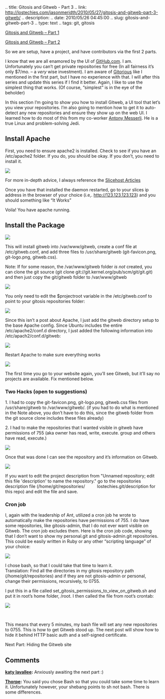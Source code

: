 .. title: Gitosis and Gitweb - Part 3
.. link: http://lostechies.com/jasonmeridth/2010/05/27/gitosis-and-gitweb-part-3-gitweb/
.. description: 
.. date: 2010/05/26 04:45:00
.. slug: gitosis-and-gitweb-part-3
.. type: text
.. tags: git, gitosis


[Gitosis and Gitweb – Part 1  
](/blogs/jason_meridth/archive/2010/05/24/gitosis-and-gitweb-part-1-setup.aspx)

[Gitosis and Gitweb – Part 2](/blogs/jason_meridth/archive/2010/05/24/gitosis-and-gitweb-part-2-add-projects-and-contributors.aspx)

So we are setup, have a project, and have contributors via the first 2 parts.

I know that we are all enamored by the UI of [GitHub.com](http://github.com). I am. Unfortunately you can’t get private repositories for free (In all fairness it’s only $7/mo. – a _very_ wise investment). I am aware of [Gitorious](http://gitorious.com) like I mentioned in the first part, but I have no experience with that. I will after this series and update this series if I find it better. Again, I like to use the simplest thing that works. (Of course, “simplest” is in the eye of the beholder)

In this section I’m going to show you how to install Gitweb, a UI tool that let’s you view your repositories. I’m also going to mention how to get it to auto-detect any new repositories and ensure they show up on the web UI. I learned how to do most of this from my co-worker [Antony Messerli](http://twitter.com/ajmesserli). He is a true Linux and problem-solving Jedi.

## Install Apache

First, you need to ensure apache2 is installed. Check to see if you have an /etc/apache2 folder. If you do, you should be okay. If you don’t, you need to install it.

![](//lostechies.com/jasonmeridth/files/2011/03/Screen-shot-2010-05-26-at-11.47.15-PM.png)

For more in-depth advice, I always reference the [Slicehost Articles](http://articles.slicehost.com/2010/5/19/installing-apache-on-ubuntu)

Once you have that installed the daemon restarted, go to your slices ip address in the browser of your choice (i.e,. http://123.123.123.123) and you should something like “It Works”

Voila! You have apache running.

## Install the Package

![](//lostechies.com/jasonmeridth/files/2011/03/Screen-shot-2010-05-26-at-11.47.22-PM.png)

This will install gitweb into /var/www/gitweb, create a conf file at /etc/gitweb.conf, and add three files to /usr/share/gitweb (git-favicon.png, git-logo.png, gitweb.css).

Note: If for some reason, the /var/www/gitweb folder _is not_ created, you can clone the git source (git clone git://git.kernel.org/pub/scm/git/git.git) and then just copy the git/gitweb folder to /var/www/gitweb

![](//lostechies.com/jasonmeridth/files/2011/03/Screen-shot-2010-05-26-at-11.47.28-PM.png)

You only need to edit the $projectroot variable in the /etc/gitweb.conf to point to your gitosis repositories folder:

![](//lostechies.com/jasonmeridth/files/2011/03/Screen-shot-2010-05-26-at-11.47.34-PM.png)

Since this isn’t a post about Apache, I just add the gitweb directory setup to the base Apache config. Since Ubuntu includes the entire /etc/apache2/conf.d directory, I just added the following information into /etc/apach2/conf.d/gitweb:

![](//lostechies.com/jasonmeridth/files/2011/03/Screen-shot-2010-05-26-at-11.47.44-PM.png)

Restart Apache to make sure everything works

![](//lostechies.com/jasonmeridth/files/2011/03/Screen-shot-2010-05-26-at-11.47.52-PM.png)

The first time you go to your website again, you’ll see Gitweb, but it’ll say no projects are available. Fix mentioned below.

### Two Hacks (open to suggestions)

1\. I had to copy the git-favicon.png, git-logo.png, gitweb.css files from /usr/share/gitweb to /var/www/gitweb/. (if you had to do what is mentioned in the Note above, you don’t have to do this, since the gitweb folder from the git source clone includes these files already)

2\. I had to make the repositories that I wanted visible in gitweb have permissions of 755 (aka owner has read, write, execute. group and others have read, execute.)

![](//lostechies.com/jasonmeridth/files/2011/03/Screen-shot-2010-05-26-at-11.47.58-PM.png)

Once that was done I can see the repository and it’s information on Gitweb.

![](//lostechies.com/jasonmeridth/files/2011/03/Screen-shot-2010-05-26-at-11.48.07-PM.png)

If you want to edit the project description from "Unnamed repository; edit this file 'description' to name the repository." go to the repositories description file (/home/git/repositories/          lostechies.git/description for this repo) and edit the file and save.

### Cron job

I, again with the leadership of Ant, utilized a cron job he wrote to automatically make the repositories have permissions of 755. I do have some repositories, like gitosis-admin, that I do not ever want visible on Gitweb. The cron job excludes them. Here is the cron job code, showing that I don’t want to show my personal.git and gitosis-admin.git repositories. This could be easily written in Ruby or any other “scripting language” of your choice:

![](//lostechies.com/jasonmeridth/files/2011/03/Screen-shot-2010-05-26-at-11.48.19-PM.png)

I chose bash, so that I could take that time to learn it.  
Translation: Find all the directories in my gitosis repository path (/home/git/repositories) and if they are not gitosis-admin or personal, change their permissions, recursively, to 0755.

I put this in a file called set_gitosis_permissions_to_view_on_gitweb.sh and put it in root’s home folder, /root. I then called the file from root’s crontab:

![](//lostechies.com/jasonmeridth/files/2011/03/Screen-shot-2010-05-26-at-11.48.26-PM.png)

 

This means that every 5 minutes, my bash file will set any new repositories to 0755. This is how to get Gitweb stood up. The next post will show how to hide it behind HTTP basic auth and a self-signed certificate.

Next Part: Hiding the Gitweb site

## Comments

**[katy lavallee](#483 "2010-07-09 22:07:08"):** Anxiously awaiting the next part :)

**[Thorpe](#513 "2011-11-05 01:16:00"):** You said you chose Bash so that you could take some time to learn it. Unfortunately however, your shebang points to sh not bash. There is some differences.

